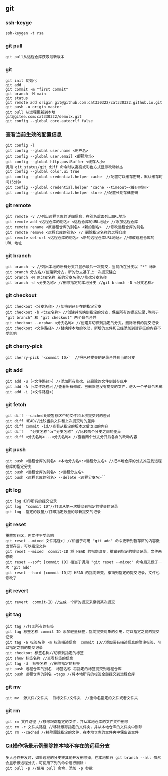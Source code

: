 ## git

### ssh-keyge

```ssh-keygen -t rsa```

###  git pull

```git pull从远程仓库获取最新版本```

### git

```
git init 初始化
git add .
git commit -m "first commit"
git branch -M main
git status
git remote add origin git@github.com:cat330322/cat330322.github.io.git
git push -u origin master
git pull 从远程更新到本地
git@gitee.com:cat330322/demolx.git
git config --global core.autocrlf false
```

### 查看当前生效的配置信息

```
git config -l
git config --global user.name <用户名>
git config --global user.email <邮箱地址>
git config --global http.postBuffer <缓存大小>
调用 git status/git diff 命令时以高亮或彩色方式显示改动状态
git config --global color.ui true
git config --global credential.helper cache  //配置可以缓存密码，默认缓存时间15分钟
git config --global credential.helper 'cache --timeout=<缓存时间>'
git config --global credential.helper store //配置长期存储密码
```

### git remote

```
git remote -v //列出远程仓库的详细信息，在别名后面列出URL地址
git remote add <远程仓库的别名> <远程仓库的URL地址> //添加远程仓库
git remote rename <原远程仓库的别名> <新的别名>  //修改远程仓库的别名
git remote remove <远程仓库的别名> // 删除指定名称的远程仓库
git remote set-url <远程仓库的别名> <新的远程仓库URL地址> //修改远程仓库的 URL 地址
```

### git branch

```
git branch -v //列出本地的所有分支并显示最后一次提交，当前所在分支以 "*" 标出
git branch 分支名//创建新分支，新的分支基于上一次提交建立
git branch -M 原分支名称 新的分支名称//修改分支名称
git branch -d <分支名称> //删除指定的本地分支 //git branch -D <分支名称>
```

### git checkout

```
git checkout <分支名称> //切换到已存在的指定分支
git checkout -b <分支名称> //创建并切换到指定的分支，保留所有的提交记录,等同于 "git branch" 和 "git checkout" 两个命令合并
git checkout --orphan <分支名称> //创建并切换到指定的分支，删除所有的提交记录
git checkout <文件路径> //替换掉本地的改动，新增的文件和已经添加到暂存区的内容不受影响
```

### git cherry-pick

```git cherry-pick `<commit ID>`  //把已经提交的记录合并到当前分支```

###  git add
```
git add -u [<文件路径>] //添加所有修改、已删除的文件到暂存区中
git add -A [<文件路径>]//查看所有修改、已删除但没有提交的文件，进入一个子命令系统
git add -i [<文件路径>]
```

### git fetch

```git diff  //比较当前文件和暂存区中文件的差异，显示没有暂存起来的更改
git diff --cached比较暂存区中的文件和上次提交时的差异
git diff HEAD//比较当前文件和上次提交时的差异
git diff commit -id//查看从指定的版本之后改动的内容
git diff   "分支名称"or"分支名称" //比较两个分支之间的差异
git diff <分支名称>...<分支名称> //查看两个分支分开后各自的改动内容
```

### git push
```
git push <远程仓库的别名> <本地分支名>:<远程分支名> //把本地仓库的分支推送到远程仓库的指定分支
git push <远程仓库的别名> :<远程分支名>
git push <远程仓库的别名> --delete <远程分支名>``
```

###   git log

```
git log 打印所有的提交记录
git log  "commit ID"//打印从第一次提交到指定的提交的记录
git log -指定的数量//打印指定数量的最新提交的记录
```

###  git reset

```
重置暂存区，但文件不受影响
git reset --mixed 文件路径>] //相当于将用 "git add" 命令更新到暂存区的内容撤出暂存区，可以指定文件
git reset --mixed  commit-ID 将 HEAD 的指向改变，撤销到指定的提交记录，文件未修改
git reset --soft [commit ID] 相当于调用 "git reset --mixed" 命令后又做了一次 "git add"
git reset --hard [commit-ID]将 HEAD 的指向改变，撤销到指定的提交记录，文件也修改了
```

###  git revert

```
git revert  commit-ID //生成一个新的提交来撤销某次提交
```

### git tag

```
git tag //打印所有的标签
git tag 标签名称 commit ID 添加轻量标签，指向提交对象的引用，可以指定之前的提交记录
git tag -a 标签名称 -m 标签描述信息  commit ID//添加带有描述信息的附注标签，可以指定之前的提交记录
git checkout 标签名称//切换到指定的标签
git show 标签名称 //查看标签的信息
git tag -d  标签名称 //删除指定的标签
git push 远程仓库的别名  标签名称 将指定的标签提交到远程仓库
git push 远程仓库的别名 –tags //将本地所有的标签全部提交到远程仓库
```

###  git mv

```
git mv  源文件/文件夹  目标文件/文件夹  //重命名指定的文件或者文件夹
```

###  git rm

```
git rm 文件路径 //移除跟踪指定的文件，并从本地仓库的文件夹中删除
git rm -r 文件夹路径 //移除跟踪指定的文件夹，并从本地仓库的文件夹中删除
git rm --cached //移除跟踪指定的文件，在本地仓库的文件夹中保留该文件
```

###  Git操作场景示例删除掉本地不存在的远程分支

```
多人合作开发时，如果远程的分支被其他开发删除掉，在本地执行 git branch --all 依然会显示该远程分支，可使用下列的命令进行删除：
git pull -p //使用 pull 命令，添加 -p 参数
```